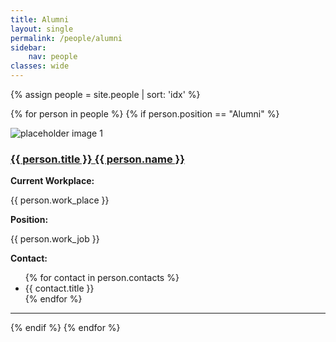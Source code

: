 ```yaml
---
title: Alumni
layout: single
permalink: /people/alumni
sidebar:
    nav: people
classes: wide
---
```

<!-- Assign and Sort collection of people -->
{% assign people = site.people | sort: 'idx' %}

<!-- Iterate orver the collection -->
{% for person in people %}
{% if person.position == "Alumni" %}
<div class="row">
    <div class="col-2">
        <div class="people_image">
            <img src="{{ site.baseurl }}{{ person.header.teaser }}" alt="placeholder image 1">
        </div>
    </div>
    <div class="col-10">
        <div class="people_body">
            <h3><a href="{{ site.baseurl }}{{ person.url }}" rel="permalink">{{ person.title }} {{ person.name }}</a></h3>
            <div class="">
                <b>Current Workplace:</b><p>{{ person.work_place }}</p>
                <b>Position:</b><p>{{ person.work_job }}</p>
            </div>
            <div>
                <b>Contact:</b>
                <ul>
            {% for contact in person.contacts %}
                <li>
                    <a href='{{ contact.url }}' target='_blank' style='color: inherit; text-decoration: none;'>
                        <i class='{{ contact.icon }}' aria-hidden='true'></i>
                        {{ contact.title }}
                    </a>
                </li>
            {% endfor %}
                </ul>
            </div>
        </div>
    </div>
</div>
<hr>
{% endif %}
{% endfor %}